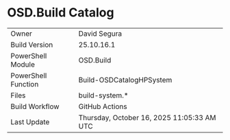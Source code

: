 ﻿# OSD.Build Catalog

| | |
|-|-|
| Owner | David Segura |
| Build Version | 25.10.16.1 |
| PowerShell Module | OSD.Build |
| PowerShell Function | Build-OSDCatalogHPSystem |
| Files | build-system.* |
| Build Workflow | GitHub Actions |
| Last Update | Thursday, October 16, 2025 11:05:33 AM UTC |
